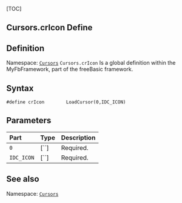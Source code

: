[TOC]
## Cursors.crIcon Define

## Definition
Namespace: [`Cursors`](Cursors.md)
`Cursors.crIcon` Is a global definition within the MyFbFramework, part of the freeBasic framework.
## Syntax

```freeBasic
#define crIcon        LoadCursor(0,IDC_ICON)
```

## Parameters

|Part|Type|Description|
| :------------ | :------------ | :------------ |
|`0`|[``]|Required.|
|`IDC_ICON`|[``]|Required.|
## See also
Namespace: [`Cursors`](Cursors.md)
